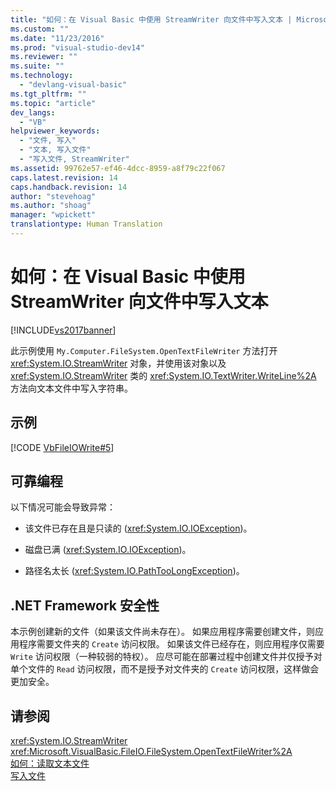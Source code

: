 ```yaml
---
title: "如何：在 Visual Basic 中使用 StreamWriter 向文件中写入文本 | Microsoft Docs"
ms.custom: ""
ms.date: "11/23/2016"
ms.prod: "visual-studio-dev14"
ms.reviewer: ""
ms.suite: ""
ms.technology: 
  - "devlang-visual-basic"
ms.tgt_pltfrm: ""
ms.topic: "article"
dev_langs: 
  - "VB"
helpviewer_keywords: 
  - "文件, 写入"
  - "文本, 写入文件"
  - "写入文件, StreamWriter"
ms.assetid: 99762e57-ef46-4dcc-8959-a8f79c22f067
caps.latest.revision: 14
caps.handback.revision: 14
author: "stevehoag"
ms.author: "shoag"
manager: "wpickett"
translationtype: Human Translation
---
```

# 如何：在 Visual Basic 中使用 StreamWriter 向文件中写入文本
[!INCLUDE[vs2017banner](../../../../csharp/includes/vs2017banner.md)]

此示例使用 `My.Computer.FileSystem.OpenTextFileWriter` 方法打开 <xref:System.IO.StreamWriter> 对象，并使用该对象以及 <xref:System.IO.StreamWriter> 类的 <xref:System.IO.TextWriter.WriteLine%2A> 方法向文本文件中写入字符串。  
  
## 示例  
 [!CODE [VbFileIOWrite#5](../CodeSnippet/VS_Snippets_VBCSharp/VbFileIOWrite#5)]  
  
## 可靠编程  
 以下情况可能会导致异常：  
  
-   该文件已存在且是只读的 \(<xref:System.IO.IOException>\)。  
  
-   磁盘已满 \(<xref:System.IO.IOException>\)。  
  
-   路径名太长 \(<xref:System.IO.PathTooLongException>\)。  
  
## .NET Framework 安全性  
 本示例创建新的文件（如果该文件尚未存在）。  如果应用程序需要创建文件，则应用程序需要文件夹的 `Create` 访问权限。  如果该文件已经存在，则应用程序仅需要 `Write` 访问权限（一种较弱的特权）。  应尽可能在部署过程中创建文件并仅授予对单个文件的 `Read` 访问权限，而不是授予对文件夹的 `Create` 访问权限，这样做会更加安全。  
  
## 请参阅  
 <xref:System.IO.StreamWriter>   
 <xref:Microsoft.VisualBasic.FileIO.FileSystem.OpenTextFileWriter%2A>   
 [如何：读取文本文件](../../../../visual-basic/developing-apps/programming/drives-directories-files/how-to-read-from-text-files.md)   
 [写入文件](../../../../visual-basic/developing-apps/programming/drives-directories-files/writing-to-files.md)